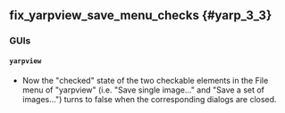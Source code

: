 fix_yarpview_save_menu_checks {#yarp_3_3}
---------------

### GUIs

#### `yarpview`

* Now the "checked" state of the two checkable elements in the File menu of "yarpview" 
  (i.e. "Save single image..." and "Save a set of images...") turns to false when the 
  corresponding dialogs are closed.
